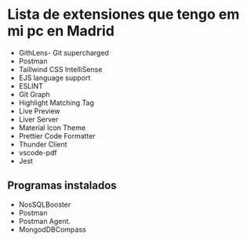 # Lista de extensiones que tengo em mi pc en Madrid 


- GithLens- Git supercharged
- Postman
- Taillwind CSS IntelliSense
- EJS language support
- ESLINT
- Git Graph
- Highlight Matching Tag
- Live Preview
- Liver Server
- Material Icon Theme
- Prettier Code Formatter
- Thunder Client
- vscode-pdf
- Jest

## Programas instalados

- NosSQLBooster
- Postman
- Postman Agent.
- MongodDBCompass